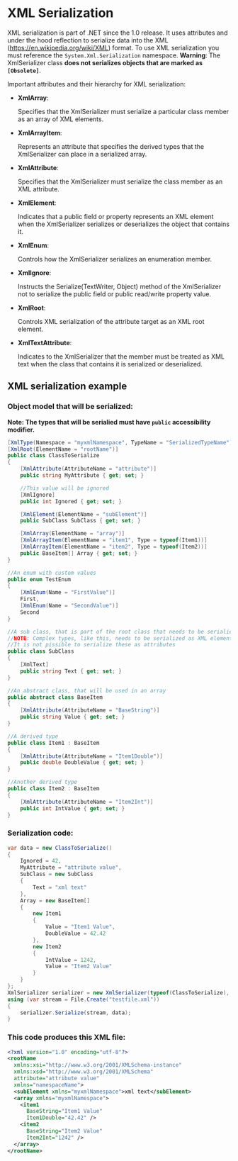 # XML Serialization

XML serialization is part of .NET since the 1.0 release. It uses attributes and under the hood reflection to serialize data into the XML (https://en.wikipedia.org/wiki/XML) format. To use XML serialization you must reference the `System.Xml.Serialization` namespace. **Warning**: The XmlSerializer class **does not serializes objects that are marked as `[Obsolete]`**.

Important attributes and their hierarchy for XML serialization:


* **XmlArray**: 
  
  Specifies that the XmlSerializer must serialize a particular class member as an array of XML elements.

* **XmlArrayItem**: 
  
  Represents an attribute that specifies the derived types that the XmlSerializer can place in a serialized array.

* **XmlAttribute**:
  
   Specifies that the XmlSerializer must serialize the class member as an XML attribute.

* **XmlElement**:
  
   Indicates that a public field or property represents an XML element when the XmlSerializer serializes or deserializes the object that contains it.

* **XmlEnum**:
   
   Controls how the XmlSerializer serializes an enumeration member.

* **XmlIgnore**:
  
    Instructs the Serialize(TextWriter, Object) method of the XmlSerializer not to serialize the public field or public read/write property value.

* **XmlRoot**:
  
  Controls XML serialization of the attribute target as an XML root element.

* **XmlTextAttribute**: 

    Indicates to the XmlSerializer that the member must be treated as XML text when the class that contains it is serialized or deserialized.

## XML serialization example

### Object model that will be serialized:

**Note: The types that will be serialied must have `public` accessibility modifier.**

```csharp
[XmlType(Namespace = "myxmlNamespace", TypeName = "SerializedTypeName")]
[XmlRoot(ElementName = "rootName")]
public class ClassToSerialize
{
    [XmlAttribute(AttributeName = "attribute")]
    public string MyAttribute { get; set; }

    //This value will be ignored
    [XmlIgnore]
    public int Ignored { get; set; }

    [XmlElement(ElementName = "subElement")]
    public SubClass SubClass { get; set; }

    [XmlArray(ElementName = "array")]
    [XmlArrayItem(ElementName = "item1", Type = typeof(Item1))]
    [XmlArrayItem(ElementName = "item2", Type = typeof(Item2))]
    public BaseItem[] Array { get; set; }
}

//An enum with custom values
public enum TestEnum
{
    [XmlEnum(Name = "FirstValue")]
    First,
    [XmlEnum(Name = "SecondValue")]
    Second
}

//A sub class, that is part of the root class that needs to be serialied
//NOTE: Complex types, like this, needs to be serialized as XML elements
//It is not pissible to serialize these as attributes
public class SubClass
{
    [XmlText]
    public string Text { get; set; }
}

//An abstract class, that will be used in an array
public abstract class BaseItem
{
    [XmlAttribute(AttributeName = "BaseString")]
    public string Value { get; set; }
}

//A derived type
public class Item1 : BaseItem
{
    [XmlAttribute(AttributeName = "Item1Double")]
    public double DoubleValue { get; set; }
}

//Another derived type
public class Item2 : BaseItem
{
    [XmlAttribute(AttributeName = "Item2Int")]
    public int IntValue { get; set; }
}
```

### Serialization code:

```csharp
var data = new ClassToSerialize()
{
    Ignored = 42,
    MyAttribute = "attribute value",
    SubClass = new SubClass
    {
        Text = "xml text"
    },
    Array = new BaseItem[]
    {
        new Item1
        {
            Value = "Item1 Value",
            DoubleValue = 42.42
        },
        new Item2
        {
            IntValue = 1242,
            Value = "Item2 Value"
        }
    }
};
XmlSerializer serializer = new XmlSerializer(typeof(ClassToSerialize), "namespaceName");
using (var stream = File.Create("testfile.xml"))
{
    serializer.Serialize(stream, data);
}
```

### This code produces this XML file:

```xml
<?xml version="1.0" encoding="utf-8"?>
<rootName 
  xmlns:xsi="http://www.w3.org/2001/XMLSchema-instance"
  xmlns:xsd="http://www.w3.org/2001/XMLSchema"
  attribute="attribute value"
  xmlns="namespaceName">
  <subElement xmlns="myxmlNamespace">xml text</subElement>
  <array xmlns="myxmlNamespace">
    <item1 
      BaseString="Item1 Value"
      Item1Double="42.42" />
    <item2 
      BaseString="Item2 Value"
      Item2Int="1242" />
  </array>
</rootName>
```
